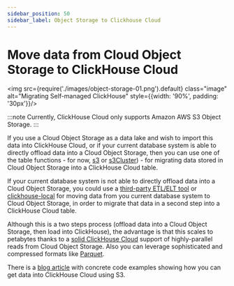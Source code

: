```yaml
---
sidebar_position: 50
sidebar_label: Object Storage to Clickhouse Cloud
---
```


# Move data from Cloud Object Storage to ClickHouse Cloud



<img src={require('./images/object-storage-01.png').default} class="image" alt="Migrating Self-managed ClickHouse" style={{width: '90%', padding: '30px'}}/>

:::note
Currently, ClickHouse Cloud only supports Amazon AWS S3 Object Storage.
:::

If you use a Cloud Object Storage as a data lake and wish to import this data into ClickHouse Cloud,
or if your current database system is able to directly offload data into a Cloud Object Storage, then you can use one of the
table functions - for now, [s3](/docs/en/sql-reference/table-functions/s3.md) or [s3Cluster](/docs/en/sql-reference/table-functions/s3Cluster.md)) - for migrating data stored in Cloud Object Storage into a ClickHouse Cloud table.

If your current database system is not able to directly offload data into a Cloud Object Storage, you could use a [third-party ETL/ELT tool](./etl-tool-to-clickhouse.md) or [clickhouse-local](./clickhouse-local-etl.md) for moving data
from you current database system to Cloud Object Storage, in order to migrate that data in a second step into a ClickHouse Cloud table.

Although this is a two steps process (offload data into a Cloud Object Storage, then load into ClickHouse), the advantage is that this
scales to petabytes thanks to a [solid ClickHouse Cloud](https://clickhouse.com/blog/getting-data-into-clickhouse-part-3-s3) support of highly-parallel reads from Cloud Object Storage.
Also you can leverage sophisticated and compressed formats like [Parquet](https://clickhouse.com/docs/en/interfaces/formats/#data-format-parquet).

There is a [blog article](https://clickhouse.com/blog/getting-data-into-clickhouse-part-3-s3) with concrete code examples showing how you can get data into ClickHouse Cloud using S3.
